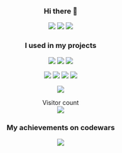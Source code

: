 <h3 align="center"> Hi there 👋
<!-- langs block -->
  <p align="center">
  <img src="https://img.shields.io/badge/python-3670A0?style=for-the-badge&logo=python&logoColor=ffdd54"/>
  <img src="https://img.shields.io/badge/java-%23ED8B00.svg?style=for-the-badge&logo=java&logoColor=white"/>
  <img src="https://img.shields.io/badge/shell_script-%23121011.svg?style=for-the-badge&logo=gnu-bash&logoColor=white"/>
  </p>
  
  
  <h3 align="center"> I used in my projects  </h3>

<!-- techologies -->
<p align="center">
<img src="https://img.shields.io/badge/flask-%23000.svg?style=for-the-badge&logo=flask&logoColor=white"/>  
<img src="https://img.shields.io/badge/django-%23092E20.svg?style=for-the-badge&logo=django&logoColor=white"/>  
<img src="https://img.shields.io/badge/docker-%230db7ed.svg?style=for-the-badge&logo=docker&logoColor=white"/>
</p>
<p align="center">
<img src="https://img.shields.io/badge/Linux-FCC624?style=for-the-badge&logo=linux&logoColor=black"/>
<img src="https://img.shields.io/badge/-selenium-%43B02A?style=for-the-badge&logo=selenium&logoColor=white"/>
<img src="https://img.shields.io/badge/github-%23121011.svg?style=for-the-badge&logo=github&logoColor=white"/> 
<img src="https://img.shields.io/badge/postgres-%23316192.svg?style=for-the-badge&logo=postgresql&logoColor=white"/>  
</p>
  
<p align="center">
  <img src="https://github-readme-stats.vercel.app/api/top-langs/?username=Timenem&theme=cobalt&border_radius=16&hide_title=true)](https://github.com/timenem/github-readme-stats)"/>
</p>

<p align="center"> 
  Visitor count<br>
  <img src="https://profile-counter.glitch.me/timenem/count.svg" />
</p>
<!-- codewars  -->
  <h3 align="center">My achievements on codewars</h3>
<p align="center">
  <img src="https://www.codewars.com/users/Timenem/badges/large"/>
</p>
